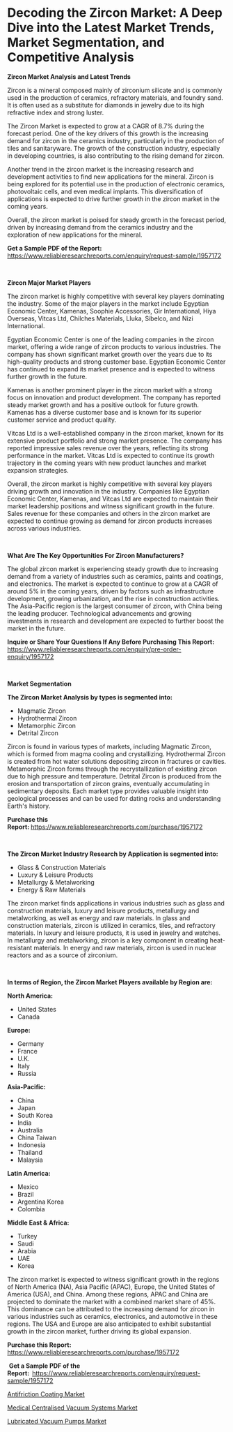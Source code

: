 <p><h1>Decoding the Zircon Market: A Deep Dive into the Latest Market Trends, Market Segmentation, and Competitive Analysis</h1></p><p><strong>Zircon Market Analysis and Latest Trends</strong></p>
<p><p>Zircon is a mineral composed mainly of zirconium silicate and is commonly used in the production of ceramics, refractory materials, and foundry sand. It is often used as a substitute for diamonds in jewelry due to its high refractive index and strong luster.</p><p>The Zircon Market is expected to grow at a CAGR of 8.7% during the forecast period. One of the key drivers of this growth is the increasing demand for zircon in the ceramics industry, particularly in the production of tiles and sanitaryware. The growth of the construction industry, especially in developing countries, is also contributing to the rising demand for zircon.</p><p>Another trend in the zircon market is the increasing research and development activities to find new applications for the mineral. Zircon is being explored for its potential use in the production of electronic ceramics, photovoltaic cells, and even medical implants. This diversification of applications is expected to drive further growth in the zircon market in the coming years.</p><p>Overall, the zircon market is poised for steady growth in the forecast period, driven by increasing demand from the ceramics industry and the exploration of new applications for the mineral.</p></p>
<p><strong>Get a Sample PDF of the Report:&nbsp;</strong> <a href="https://www.reliableresearchreports.com/enquiry/request-sample/1957172">https://www.reliableresearchreports.com/enquiry/request-sample/1957172</a></p>
<p>&nbsp;</p>
<p><strong>Zircon Major Market Players</strong></p>
<p><p>The zircon market is highly competitive with several key players dominating the industry. Some of the major players in the market include Egyptian Economic Center, Kamenas, Soophie Accessories, Gir International, Hiya Overseas, Vitcas Ltd, Chilches Materials, Lluka, Sibelco, and Nizi International.</p><p>Egyptian Economic Center is one of the leading companies in the zircon market, offering a wide range of zircon products to various industries. The company has shown significant market growth over the years due to its high-quality products and strong customer base. Egyptian Economic Center has continued to expand its market presence and is expected to witness further growth in the future.</p><p>Kamenas is another prominent player in the zircon market with a strong focus on innovation and product development. The company has reported steady market growth and has a positive outlook for future growth. Kamenas has a diverse customer base and is known for its superior customer service and product quality.</p><p>Vitcas Ltd is a well-established company in the zircon market, known for its extensive product portfolio and strong market presence. The company has reported impressive sales revenue over the years, reflecting its strong performance in the market. Vitcas Ltd is expected to continue its growth trajectory in the coming years with new product launches and market expansion strategies.</p><p>Overall, the zircon market is highly competitive with several key players driving growth and innovation in the industry. Companies like Egyptian Economic Center, Kamenas, and Vitcas Ltd are expected to maintain their market leadership positions and witness significant growth in the future. Sales revenue for these companies and others in the zircon market are expected to continue growing as demand for zircon products increases across various industries.</p></p>
<p>&nbsp;</p>
<p><strong>What Are The Key Opportunities For Zircon Manufacturers?</strong></p>
<p><p>The global zircon market is experiencing steady growth due to increasing demand from a variety of industries such as ceramics, paints and coatings, and electronics. The market is expected to continue to grow at a CAGR of around 5% in the coming years, driven by factors such as infrastructure development, growing urbanization, and the rise in construction activities. The Asia-Pacific region is the largest consumer of zircon, with China being the leading producer. Technological advancements and growing investments in research and development are expected to further boost the market in the future.</p></p>
<p><strong>Inquire or Share Your Questions If Any Before Purchasing This Report:</strong> <a href="https://www.reliableresearchreports.com/enquiry/pre-order-enquiry/1957172">https://www.reliableresearchreports.com/enquiry/pre-order-enquiry/1957172</a></p>
<p>&nbsp;</p>
<p><strong>Market Segmentation</strong></p>
<p><strong>The Zircon Market Analysis by types is segmented into:</strong></p>
<p><ul><li>Magmatic Zircon</li><li>Hydrothermal Zircon</li><li>Metamorphic Zircon</li><li>Detrital Zircon</li></ul></p>
<p><p>Zircon is found in various types of markets, including Magmatic Zircon, which is formed from magma cooling and crystallizing. Hydrothermal Zircon is created from hot water solutions depositing zircon in fractures or cavities. Metamorphic Zircon forms through the recrystallization of existing zircon due to high pressure and temperature. Detrital Zircon is produced from the erosion and transportation of zircon grains, eventually accumulating in sedimentary deposits. Each market type provides valuable insight into geological processes and can be used for dating rocks and understanding Earth's history.</p></p>
<p><strong>Purchase this Report:&nbsp;</strong><a href="https://www.reliableresearchreports.com/purchase/1957172">https://www.reliableresearchreports.com/purchase/1957172</a></p>
<p>&nbsp;</p>
<p><strong>The Zircon Market Industry Research by Application is segmented into:</strong></p>
<p><ul><li>Glass & Construction Materials</li><li>Luxury & Leisure Products</li><li>Metallurgy & Metalworking</li><li>Energy & Raw Materials</li></ul></p>
<p><p>The zircon market finds applications in various industries such as glass and construction materials, luxury and leisure products, metallurgy and metalworking, as well as energy and raw materials. In glass and construction materials, zircon is utilized in ceramics, tiles, and refractory materials. In luxury and leisure products, it is used in jewelry and watches. In metallurgy and metalworking, zircon is a key component in creating heat-resistant materials. In energy and raw materials, zircon is used in nuclear reactors and as a source of zirconium.</p></p>
<p>&nbsp;</p>
<p><strong>In terms of Region, the Zircon Market Players available by Region are:</strong></p>
<p>
    <p> <strong> North America: </strong>
        <ul>
            <li>United States</li>
            <li>Canada</li>
        </ul>
        </p> 
    <p> <strong> Europe: </strong>
        <ul>
            <li>Germany</li>
            <li>France</li>
            <li>U.K.</li>
            <li>Italy</li>
            <li>Russia</li>
        </ul>
        </p> 
    <p> <strong> Asia-Pacific: </strong>
        <ul>
            <li>China</li>
            <li>Japan</li>
            <li>South Korea</li>
            <li>India</li>
            <li>Australia</li>
            <li>China Taiwan</li>
            <li>Indonesia</li>
            <li>Thailand</li>
            <li>Malaysia</li>
        </ul>
        </p> 
    <p> <strong> Latin America: </strong>
        <ul>
            <li>Mexico</li>
            <li>Brazil</li>
            <li>Argentina Korea</li>
            <li>Colombia</li>
        </ul>
        </p> 
    <p> <strong> Middle East & Africa: </strong>
        <ul>
            <li>Turkey</li>
            <li>Saudi</li>
            <li>Arabia</li>
            <li>UAE</li>
            <li>Korea</li>
        </ul>
    </p>
    </p>
<p><p>The zircon market is expected to witness significant growth in the regions of North America (NA), Asia Pacific (APAC), Europe, the United States of America (USA), and China. Among these regions, APAC and China are projected to dominate the market with a combined market share of 45%. This dominance can be attributed to the increasing demand for zircon in various industries such as ceramics, electronics, and automotive in these regions. The USA and Europe are also anticipated to exhibit substantial growth in the zircon market, further driving its global expansion.</p></p>
<p><strong>Purchase this Report: </strong><a href="https://www.reliableresearchreports.com/purchase/1957172">https://www.reliableresearchreports.com/purchase/1957172</a></p>
<p>&nbsp;<strong>Get a Sample PDF of the Report:&nbsp;&nbsp;</strong><a href="https://www.reliableresearchreports.com/enquiry/request-sample/1957172">https://www.reliableresearchreports.com/enquiry/request-sample/1957172</a></p>
<p><strong></strong></p>
<p><p><a href="https://view.publitas.com/reportprime-1/antifriction-coating-market-challenges-opportunities-and-growth-drivers-and-major-market-players-forecasted-for-period-from-2023-2030/">Antifriction Coating Market</a></p><p><a href="https://view.publitas.com/reportprime-1/medical-centralised-vacuum-systems-market-provides-detailed-segmentation-of-this-market-based-on-type-application-and-region-and-forecast-for-the-period-from-2023-2030/">Medical Centralised Vacuum Systems Market</a></p><p><a href="https://view.publitas.com/reportprime-1/lubricated-vacuum-pumps-market-dynamics-2023-2030-also-about-its-market-trends-projections-and-opportunities/">Lubricated Vacuum Pumps Market</a></p></p>
